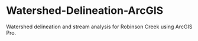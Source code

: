 # Watershed-Delineation-ArcGIS
Watershed delineation and stream analysis for Robinson Creek using ArcGIS Pro.
